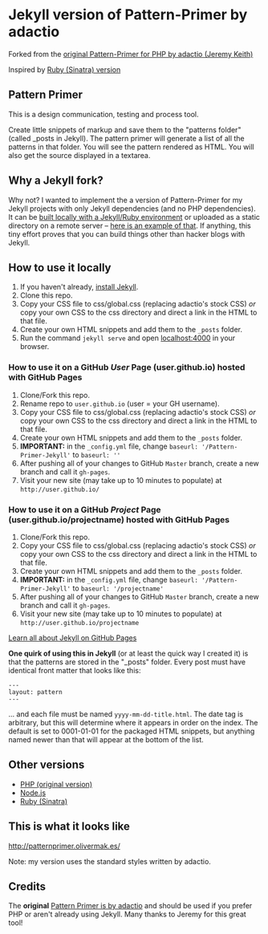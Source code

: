 # Jekyll version of Pattern-Primer by adactio

Forked from the [original Pattern-Primer for PHP by adactio (Jeremy Keith)](https://github.com/adactio/Pattern-Primer)

Inspired by [Ruby (Sinatra) version](https://github.com/micdijkstra/Pattern-Primer-Ruby)

## Pattern Primer

This is a design communication, testing and process tool.

Create little snippets of markup and save them to the "patterns folder" (called _posts in Jekyll). The pattern primer will generate a list of all the patterns in that folder. You will see the pattern rendered as HTML. You will also get the source displayed in a textarea.

## Why a Jekyll fork?

Why not? I wanted to implement the a version of Pattern-Primer for my Jekyll projects with only Jekyll dependencies (and no PHP dependencies). It can be [built locally with a Jekyll/Ruby environment](http://jekyllrb.com/docs/usage/) or uploaded as a static directory on a remote server – [here is an example of that](http://patternprimer.olivermak.es/). If anything, this tiny effort proves that you can build things other than hacker blogs with Jekyll.

## How to use it **locally**

1. If you haven't already, [install Jekyll](http://jekyllrb.com/).
2. Clone this repo.
3. Copy your CSS file to css/global.css (replacing adactio's stock CSS) *or* copy your own CSS to the css directory and direct a link in the HTML to that file.
4. Create your own HTML snippets and add them to the `_posts` folder.
5. Run the command `jekyll serve` and open <localhost:4000> in your browser.

### How to use it **on a GitHub _User_ Page (user.github.io)** hosted with GitHub Pages

1. Clone/Fork this repo.
2. Rename repo to `user.github.io` (user = your GH username).
3. Copy your CSS file to css/global.css (replacing adactio's stock CSS) *or* copy your own CSS to the css directory and direct a link in the HTML to that file.
4. Create your own HTML snippets and add them to the `_posts` folder.
5. **IMPORTANT:** in the `_config.yml` file, change `baseurl: '/Pattern-Primer-Jekyll'` to `baseurl: ''`
6. After pushing all of your changes to GitHub `Master` branch, create a new branch and call it `gh-pages`.
7. Visit your new site (may take up to 10 minutes to populate) at `http://user.github.io/`

### How to use it **on a GitHub _Project_ Page (user.github.io/projectname)** hosted with GitHub Pages

1. Clone/Fork this repo.
2. Copy your CSS file to css/global.css (replacing adactio's stock CSS) *or* copy your own CSS to the css directory and direct a link in the HTML to that file.
3. Create your own HTML snippets and add them to the `_posts` folder.
4. **IMPORTANT:** in the `_config.yml` file, change `baseurl: '/Pattern-Primer-Jekyll'` to `baseurl: '/projectname'`
5. After pushing all of your changes to GitHub `Master` branch, create a new branch and call it `gh-pages`.
6. Visit your new site (may take up to 10 minutes to populate) at `http://user.github.io/projectname`

[Learn all about Jekyll on GitHub Pages](http://jekyllrb.com/docs/github-pages/)

**One quirk of using this in Jekyll** (or at least the quick way I created it) is that the patterns are stored in the "_posts" folder. Every post must have identical front matter that looks like this:

```
---
layout: pattern
---
```

... and each file must be named `yyyy-mm-dd-title.html`. The date tag is arbitrary, but this will determine where it appears in order on the index. The default is set to 0001-01-01 for the packaged HTML snippets, but anything named newer than that will appear at the bottom of the list.

## Other versions

- [PHP (original version)](https://github.com/adactio/Pattern-Primer)
- [Node.js](https://github.com/beardtwizzle/pattern-primer-on-node)
- [Ruby (Sinatra)](https://github.com/micdijkstra/Pattern-Primer-Ruby)

## This is what it looks like

<http://patternprimer.olivermak.es/>

Note: my version uses the standard styles written by adactio.

## Credits

The **original** [Pattern Primer is by adactio](https://github.com/adactio/Pattern-Primer) and should be used if you prefer PHP or aren't already using Jekyll. Many thanks to Jeremy for this great tool!
